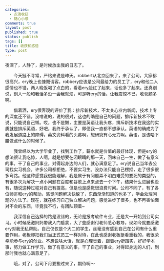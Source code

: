 ```yaml
--- 
categories: 
  - 点滴收获
  - 随心小感
comments: true
layout: post
published: true
status: publish
tags: []
title: 收获和感悟
type: post
---
```

夜深了，人静了，是时候放出我的日志了。

　　今天挺不寻常，严格来说是昨天。robbert从北京回来了，来了公司，大家都很高兴，ery晚上也慷慨请客。robbery应该是公司最给力的员工了，ery和他二人感情也不错，两人晚饭喝了点白的，看着ery脸红了起来，话也多了起来。还真别说，别人一般和我话多没一会我就烦，可是听ery的话，让我震惊不已，收获颇多啊。

　　借着酒，ery很客观的评价了我：排斥新技术，不太关心业内新闻，技术上专的深度还不错。没啥说的，说的很对，这也的确是自己的问题，排斥新技术不敢说，只能说自己懒。哎，也不是懒，主要是英语让我头疼，排斥新技术在我这的实质就是排斥英语，好吧，我终于承认了，即便我一直都不想承认。英语的确成为了我发展道路上的障碍，英文资料看的头疼啊，想研究有心无力啊。英语，是该哈下腰做点什么的时候了。

　　我曾经以为大学毕业了，找到工作了，薪水就是价值的最好体现，但是ery的想法很让我吃惊，人啊，就是想要在闭眼睛的那一天，回味自己一生，做了有意义的事，干了自己的事业，对得起身边的人们，就心满意足了。ery说自己当年去公司找实习机会，许多公司都拒绝，不要实习生。没办法只能自己楞抠，走了很多很多弯路。他这种感觉我很能理解，我是属于有问题弄不明白难受的要死的类型的，有很多次为解决一点小问题在百度和谷歌上点来点去一个下午，结果什么进展也没有，随说这种过程对自己有提高，但是也是感觉很浪费时间。公司不同了，有了各位师哥和ery的帮助，感觉问题解决快躲了，东西渐渐知道的也多了，学会处理问题的方法了。现在，就在练习自己独立解决问题，感觉进步了很多，也不再害怕面对不会的东西，毕竟我不行，有团队顶着~

　　我深信自己选择的路是没错的，无论是报考软件专业，还是大一开始到公司实习。小时候感激妈妈带我入门启蒙，大了些感谢付老师悉心教导，现如今就要感激ery对我无私帮助。自己仅仅是个大二的学生，丝毫没有感到自己在公司有什么重要作用，老板却把我们当正式员工一样对待，在此也感谢老板挺看重我的，我很荣幸能参与ery的创业。不想说啥大话，就是心理觉着，跟着ery挺踏实，好好学本事，努力做工作学习，做了有意义的事，干了自己的事业，对得起身边的人们，到那时我也就心满意足了。

　　哦，对了，公司下月要搬过来了，期待啊～
